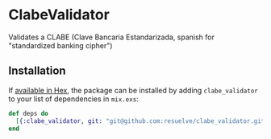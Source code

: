 # ClabeValidator

Validates a CLABE (Clave Bancaria Estandarizada, spanish for "standardized banking cipher")

## Installation

If [available in Hex](https://hex.pm/docs/publish), the package can be installed
by adding `clabe_validator` to your list of dependencies in `mix.exs`:

```elixir
def deps do
  [{:clabe_validator, git: "git@github.com:resuelve/clabe_validator.git", tag: "0.1.0"},]
end
```
